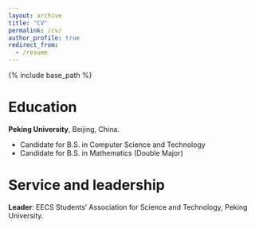```yaml
---
layout: archive
title: "CV"
permalink: /cv/
author_profile: true
redirect_from:
  - /resume
---
```


{% include base_path %}

Education
======
**Peking University**, Beijing, China.
* Candidate for B.S. in Computer Science and Technology
* Candidate for B.S. in Mathematics (Double Major)

  
Service and leadership
======
**Leader**: EECS Students’ Association for Science and Technology, Peking University.
